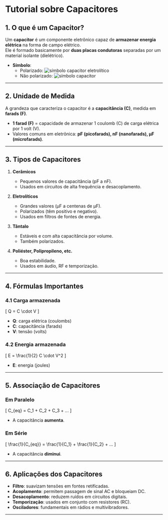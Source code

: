 # Tutorial sobre Capacitores

## 1. O que é um Capacitor?
Um **capacitor** é um componente eletrônico capaz de **armazenar energia elétrica** na forma de campo elétrico.  
Ele é formado basicamente por **duas placas condutoras** separadas por um material isolante (dielétrico).

- **Símbolo**:  
  - Polarizado: ![símbolo capacitor eletrolítico](https://upload.wikimedia.org/wikipedia/commons/thumb/3/3a/Electrolytic_capacitor_symbol.svg/32px-Electrolytic_capacitor_symbol.svg.png)  
  - Não polarizado: ![símbolo capacitor](https://upload.wikimedia.org/wikipedia/commons/thumb/9/96/Capacitor_symbol.svg/32px-Capacitor_symbol.svg.png)

---

## 2. Unidade de Medida
A grandeza que caracteriza o capacitor é a **capacitância (C)**, medida em **farads (F)**.

- **1 farad (F)** = capacidade de armazenar 1 coulomb (C) de carga elétrica por 1 volt (V).  
- Valores comuns em eletrônica: **pF (picofarads), nF (nanofarads), µF (microfarads)**.

---

## 3. Tipos de Capacitores

1. **Cerâmicos**  
   - Pequenos valores de capacitância (pF a nF).  
   - Usados em circuitos de alta frequência e desacoplamento.

2. **Eletrolíticos**  
   - Grandes valores (µF a centenas de µF).  
   - Polarizados (têm positivo e negativo).  
   - Usados em filtros de fontes de energia.

3. **Tântalo**  
   - Estáveis e com alta capacitância por volume.  
   - Também polarizados.

4. **Poliéster, Polipropileno, etc.**  
   - Boa estabilidade.  
   - Usados em áudio, RF e temporização.

---

## 4. Fórmulas Importantes

### 4.1 Carga armazenada
\[
Q = C \cdot V
\]

- **Q**: carga elétrica (coulombs)  
- **C**: capacitância (farads)  
- **V**: tensão (volts)

### 4.2 Energia armazenada
\[
E = \frac{1}{2} C \cdot V^2
\]

- **E**: energia (joules)

---

## 5. Associação de Capacitores

### Em Paralelo
\[
C_{eq} = C_1 + C_2 + C_3 + ...
\]

- A capacitância **aumenta**.

### Em Série
\[
\frac{1}{C_{eq}} = \frac{1}{C_1} + \frac{1}{C_2} + ...
\]

- A capacitância **diminui**.

---

## 6. Aplicações dos Capacitores

- **Filtro**: suavizam tensões em fontes retificadas.  
- **Acoplamento**: permitem passagem de sinal AC e bloqueiam DC.  
- **Desacoplamento**: reduzem ruídos em circuitos digitais.  
- **Temporização**: usados em conjunto com resistores (RC).  
- **Osciladores**: fundamentais em rádios e multivibradores.

---